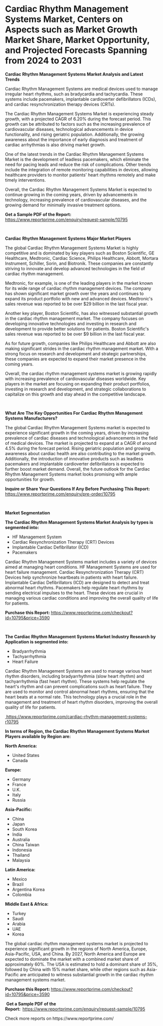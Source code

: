 <p><h1>Cardiac Rhythm Management Systems Market, Centers on Aspects such as Market Growth Market Share, Market Opportunity, and Projected Forecasts Spanning from 2024 to 2031</h1></p><p><strong>Cardiac Rhythm Management Systems Market Analysis and Latest Trends</strong></p>
<p><p>Cardiac Rhythm Management Systems are medical devices used to manage irregular heart rhythms, such as bradycardia and tachycardia. These systems include pacemakers, implantable cardioverter defibrillators (ICDs), and cardiac resynchronization therapy devices (CRTs).</p><p>The Cardiac Rhythm Management Systems Market is experiencing steady growth, with a projected CAGR of 6.20% during the forecast period. This growth can be attributed to factors such as the increasing prevalence of cardiovascular diseases, technological advancements in device functionality, and rising geriatric population. Additionally, the growing awareness about the importance of early diagnosis and treatment of cardiac arrhythmias is also driving market growth.</p><p>One of the latest trends in the Cardiac Rhythm Management Systems Market is the development of leadless pacemakers, which eliminate the need for pacing leads and reduce the risk of complications. Other trends include the integration of remote monitoring capabilities in devices, allowing healthcare providers to monitor patients' heart rhythms remotely and make timely interventions.</p><p>Overall, the Cardiac Rhythm Management Systems Market is expected to continue growing in the coming years, driven by advancements in technology, increasing prevalence of cardiovascular diseases, and the growing demand for minimally invasive treatment options.</p></p>
<p><strong>Get a Sample PDF of the Report:&nbsp;</strong> <a href="https://www.reportprime.com/enquiry/request-sample/10795">https://www.reportprime.com/enquiry/request-sample/10795</a></p>
<p>&nbsp;</p>
<p><strong>Cardiac Rhythm Management Systems Major Market Players</strong></p>
<p><p>The global Cardiac Rhythm Management Systems Market is highly competitive and is dominated by key players such as Boston Scientific, GE Healthcare, Medtronic, Cardiac Science, Philips Healthcare, Abbott, Mortara Instrument, Schiller, Sorin, and Biotronik. These companies are constantly striving to innovate and develop advanced technologies in the field of cardiac rhythm management.</p><p>Medtronic, for example, is one of the leading players in the market known for its wide range of cardiac rhythm management devices. The company has shown significant market growth over the years and continues to expand its product portfolio with new and advanced devices. Medtronic's sales revenue was reported to be over $29 billion in the last fiscal year.</p><p>Another key player, Boston Scientific, has also witnessed substantial growth in the cardiac rhythm management market. The company focuses on developing innovative technologies and investing in research and development to provide better solutions for patients. Boston Scientific's sales revenue was reported to be over $9 billion in the last fiscal year.</p><p>As for future growth, companies like Philips Healthcare and Abbott are also making significant strides in the cardiac rhythm management market. With a strong focus on research and development and strategic partnerships, these companies are expected to expand their market presence in the coming years.</p><p>Overall, the cardiac rhythm management systems market is growing rapidly with increasing prevalence of cardiovascular diseases worldwide. Key players in the market are focusing on expanding their product portfolios, investing in research and development, and strategic collaborations to capitalize on this growth and stay ahead in the competitive landscape.</p></p>
<p>&nbsp;</p>
<p><strong>What Are The Key Opportunities For Cardiac Rhythm Management Systems Manufacturers?</strong></p>
<p><p>The global Cardiac Rhythm Management Systems market is expected to experience significant growth in the coming years, driven by increasing prevalence of cardiac diseases and technological advancements in the field of medical devices. The market is projected to expand at a CAGR of around 4.5% during the forecast period. Rising geriatric population and growing awareness about cardiac health are also contributing to the market growth. Additionally, the introduction of innovative products such as leadless pacemakers and implantable cardioverter defibrillators is expected to further boost market demand. Overall, the future outlook for the Cardiac Rhythm Management Systems market looks promising with ample opportunities for growth.</p></p>
<p><strong>Inquire or Share Your Questions If Any Before Purchasing This Report:</strong> <a href="https://www.reportprime.com/enquiry/pre-order/10795">https://www.reportprime.com/enquiry/pre-order/10795</a></p>
<p>&nbsp;</p>
<p><strong>Market Segmentation</strong></p>
<p><strong>The Cardiac Rhythm Management Systems Market Analysis by types is segmented into:</strong></p>
<p><ul><li>HF Management System</li><li>Cardiac Resynchronization Therapy (CRT) Devices</li><li>Implantable Cardiac Defibrillator (ICD)</li><li>Pacemakers</li></ul></p>
<p><p>Cardiac Rhythm Management Systems market includes a variety of devices aimed at managing heart conditions. HF Management Systems are used for heart failure management. Cardiac Resynchronization Therapy (CRT) Devices help synchronize heartbeats in patients with heart failure. Implantable Cardiac Defibrillators (ICD) are designed to detect and treat abnormal heart rhythms. Pacemakers help regulate heart rhythms by sending electrical impulses to the heart. These devices are crucial in managing various cardiac conditions and improving the overall quality of life for patients.</p></p>
<p><strong>Purchase this Report:&nbsp;</strong><a href="https://www.reportprime.com/checkout?id=10795&price=3590">https://www.reportprime.com/checkout?id=10795&price=3590</a></p>
<p>&nbsp;</p>
<p><strong>The Cardiac Rhythm Management Systems Market Industry Research by Application is segmented into:</strong></p>
<p><ul><li>Bradyarrhythmia</li><li>Tachyarrhythmia</li><li>Heart Failure</li></ul></p>
<p><p>Cardiac Rhythm Management Systems are used to manage various heart rhythm disorders, including bradyarrhythmia (slow heart rhythm) and tachyarrhythmia (fast heart rhythm). These systems help regulate the heart's rhythm and can prevent complications such as heart failure. They are used to monitor and control abnormal heart rhythms, ensuring that the heart beats at a normal rate. This technology plays a crucial role in the management and treatment of heart rhythm disorders, improving the overall quality of life for patients.</p></p>
<p><a href="https://www.reportprime.com/cardiac-rhythm-management-systems-r10795">&nbsp;https://www.reportprime.com/cardiac-rhythm-management-systems-r10795</a></p>
<p><strong>In terms of Region, the Cardiac Rhythm Management Systems Market Players available by Region are:</strong></p>
<p>
    <p> <strong> North America: </strong>
        <ul>
            <li>United States</li>
            <li>Canada</li>
        </ul>
        </p> 
    <p> <strong> Europe: </strong>
        <ul>
            <li>Germany</li>
            <li>France</li>
            <li>U.K.</li>
            <li>Italy</li>
            <li>Russia</li>
        </ul>
        </p> 
    <p> <strong> Asia-Pacific: </strong>
        <ul>
            <li>China</li>
            <li>Japan</li>
            <li>South Korea</li>
            <li>India</li>
            <li>Australia</li>
            <li>China Taiwan</li>
            <li>Indonesia</li>
            <li>Thailand</li>
            <li>Malaysia</li>
        </ul>
        </p> 
    <p> <strong> Latin America: </strong>
        <ul>
            <li>Mexico</li>
            <li>Brazil</li>
            <li>Argentina Korea</li>
            <li>Colombia</li>
        </ul>
        </p> 
    <p> <strong> Middle East & Africa: </strong>
        <ul>
            <li>Turkey</li>
            <li>Saudi</li>
            <li>Arabia</li>
            <li>UAE</li>
            <li>Korea</li>
        </ul>
    </p>
    </p>
<p><p>The global cardiac rhythm management systems market is projected to experience significant growth in the regions of North America, Europe, Asia-Pacific, USA, and China. By 2027, North America and Europe are expected to dominate the market with a combined market share of approximately 60%. The USA is estimated to hold a dominant share of 35%, followed by China with 15% market share, while other regions such as Asia-Pacific are anticipated to witness substantial growth in the cardiac rhythm management systems market.</p></p>
<p><strong>Purchase this Report: </strong><a href="https://www.reportprime.com/checkout?id=10795&price=3590">https://www.reportprime.com/checkout?id=10795&price=3590</a></p>
<p>&nbsp;<strong>Get a Sample PDF of the Report:&nbsp;&nbsp;</strong><a href="https://www.reportprime.com/enquiry/request-sample/10795">https://www.reportprime.com/enquiry/request-sample/10795</a></p>
<p><strong></strong></p>
<p>Check more reports on https://www.reportprime.com/</p>